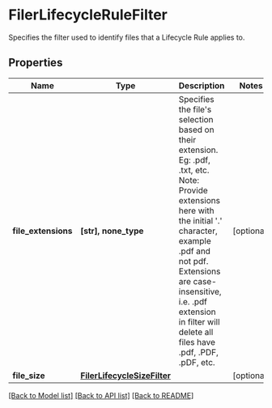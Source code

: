 # FilerLifecycleRuleFilter

Specifies the filter used to identify files that a Lifecycle Rule applies to.

## Properties
Name | Type | Description | Notes
------------ | ------------- | ------------- | -------------
**file_extensions** | **[str], none_type** | Specifies the file&#39;s selection based on their extension. Eg: .pdf, .txt, etc. Note: Provide extensions here with the initial &#39;.&#39; character, example .pdf and not pdf. Extensions are case-insensitive, i.e. .pdf extension in filter will delete all files have .pdf, .PDF, .pDF, etc. | [optional] 
**file_size** | [**FilerLifecycleSizeFilter**](FilerLifecycleSizeFilter.md) |  | [optional] 

[[Back to Model list]](../README.md#documentation-for-models) [[Back to API list]](../README.md#documentation-for-api-endpoints) [[Back to README]](../README.md)


